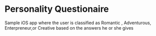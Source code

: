 # Personality Questionaire
Sample iOS app where the user is classified as Romantic , Adventurous, Enterpreneur,or Creative based on the answers he or she gives
